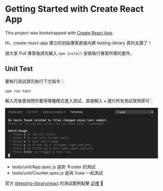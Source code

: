 # Getting Started with Create React App

This project was bootstrapped with [Create React App](https://github.com/facebook/create-react-app).

Hi，create-react-app 建立的初始專案直接內建 testing-library 真的太讚了！

請大家 Pull 專案後請先輸入 `npm install` 安裝執行專案所需的套件。

## Unit Test

要執行測試請先執行下方指令：

```
npm run test
```

輸入完後會詢問你要用哪種模式進入測試，直接輸入 `a` 運行所有測試案例即可：

![](https://raw.githubusercontent.com/ms314006/agileTaichungReact/master/img/askTestType.png)

* tests/unit/App.spec.js 是對 Ｒouter 的測試
* tests/unit/Counter.spec.js 是與 Vuex 一起測試

官方 [@testing-library/react](https://github.com/testing-library/react-testing-library) 的測試範例點擊 [這裡](https://github.com/testing-library/react-testing-library#examples) 🙌